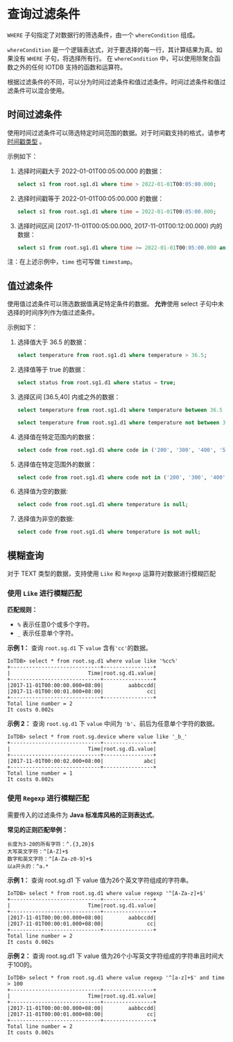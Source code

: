 <!--

    Licensed to the Apache Software Foundation (ASF) under one
    or more contributor license agreements.  See the NOTICE file
    distributed with this work for additional information
    regarding copyright ownership.  The ASF licenses this file
    to you under the Apache License, Version 2.0 (the
    "License"); you may not use this file except in compliance
    with the License.  You may obtain a copy of the License at
    
        http://www.apache.org/licenses/LICENSE-2.0
    
    Unless required by applicable law or agreed to in writing,
    software distributed under the License is distributed on an
    "AS IS" BASIS, WITHOUT WARRANTIES OR CONDITIONS OF ANY
    KIND, either express or implied.  See the License for the
    specific language governing permissions and limitations
    under the License.

-->

# 查询过滤条件

`WHERE` 子句指定了对数据行的筛选条件，由一个 `whereCondition` 组成。

`whereCondition` 是一个逻辑表达式，对于要选择的每一行，其计算结果为真。如果没有 `WHERE` 子句，将选择所有行。
在 `whereCondition` 中，可以使用除聚合函数之外的任何 IOTDB 支持的函数和运算符。

根据过滤条件的不同，可以分为时间过滤条件和值过滤条件。时间过滤条件和值过滤条件可以混合使用。

## 时间过滤条件

使用时间过滤条件可以筛选特定时间范围的数据。对于时间戳支持的格式，请参考 [时间戳类型](../Basic-Concept/Data-Type.md) 。

示例如下：

1. 选择时间戳大于 2022-01-01T00:05:00.000 的数据：

   ```sql
   select s1 from root.sg1.d1 where time > 2022-01-01T00:05:00.000;
   ```

2. 选择时间戳等于 2022-01-01T00:05:00.000 的数据：

   ```sql
   select s1 from root.sg1.d1 where time = 2022-01-01T00:05:00.000;
   ```

3. 选择时间区间 [2017-11-01T00:05:00.000, 2017-11-01T00:12:00.000) 内的数据：

   ```sql
   select s1 from root.sg1.d1 where time >= 2022-01-01T00:05:00.000 and time < 2017-11-01T00:12:00.000;
   ```

注：在上述示例中，`time` 也可写做 `timestamp`。

## 值过滤条件

使用值过滤条件可以筛选数据值满足特定条件的数据。
**允许**使用 select 子句中未选择的时间序列作为值过滤条件。

示例如下：

1. 选择值大于 36.5 的数据：

   ```sql
   select temperature from root.sg1.d1 where temperature > 36.5;
   ```

2. 选择值等于 true 的数据：

   ```sql
   select status from root.sg1.d1 where status = true;

3. 选择区间 [36.5,40] 内或之外的数据：

    ```sql
    select temperature from root.sg1.d1 where temperature between 36.5 and 40;
    ````
    ```sql
    select temperature from root.sg1.d1 where temperature not between 36.5 and 40;
    ````
   
4. 选择值在特定范围内的数据：

   ```sql
   select code from root.sg1.d1 where code in ('200', '300', '400', '500');
   ```

5. 选择值在特定范围外的数据：

   ```sql
   select code from root.sg1.d1 where code not in ('200', '300', '400', '500');
   ```

6. 选择值为空的数据:

    ```sql
    select code from root.sg1.d1 where temperature is null;
    ````

7. 选择值为非空的数据:

    ```sql
    select code from root.sg1.d1 where temperature is not null;
    ````

## 模糊查询

对于 TEXT 类型的数据，支持使用 `Like` 和 `Regexp` 运算符对数据进行模糊匹配

### 使用 `Like` 进行模糊匹配 

**匹配规则：**

- `%` 表示任意0个或多个字符。
- `_` 表示任意单个字符。

**示例 1：** 查询 `root.sg.d1` 下 `value` 含有`'cc'`的数据。

```
IoTDB> select * from root.sg.d1 where value like '%cc%'
+-----------------------------+----------------+
|                         Time|root.sg.d1.value|
+-----------------------------+----------------+
|2017-11-01T00:00:00.000+08:00|        aabbccdd| 
|2017-11-01T00:00:01.000+08:00|              cc|
+-----------------------------+----------------+
Total line number = 2
It costs 0.002s
```

**示例 2：** 查询 `root.sg.d1` 下 `value` 中间为 `'b'`、前后为任意单个字符的数据。

```
IoTDB> select * from root.sg.device where value like '_b_'
+-----------------------------+----------------+
|                         Time|root.sg.d1.value|
+-----------------------------+----------------+
|2017-11-01T00:00:02.000+08:00|             abc| 
+-----------------------------+----------------+
Total line number = 1
It costs 0.002s
```

### 使用 `Regexp` 进行模糊匹配 

需要传入的过滤条件为 **Java 标准库风格的正则表达式**。

**常见的正则匹配举例：**

```
长度为3-20的所有字符：^.{3,20}$
大写英文字符：^[A-Z]+$
数字和英文字符：^[A-Za-z0-9]+$
以a开头的：^a.*
```

**示例 1：** 查询 root.sg.d1 下 value 值为26个英文字符组成的字符串。

```shell
IoTDB> select * from root.sg.d1 where value regexp '^[A-Za-z]+$'
+-----------------------------+----------------+
|                         Time|root.sg.d1.value|
+-----------------------------+----------------+
|2017-11-01T00:00:00.000+08:00|        aabbccdd| 
|2017-11-01T00:00:01.000+08:00|              cc|
+-----------------------------+----------------+
Total line number = 2
It costs 0.002s
```

**示例 2：** 查询 root.sg.d1 下 value 值为26个小写英文字符组成的字符串且时间大于100的。

```shell
IoTDB> select * from root.sg.d1 where value regexp '^[a-z]+$' and time > 100
+-----------------------------+----------------+
|                         Time|root.sg.d1.value|
+-----------------------------+----------------+
|2017-11-01T00:00:00.000+08:00|        aabbccdd| 
|2017-11-01T00:00:01.000+08:00|              cc|
+-----------------------------+----------------+
Total line number = 2
It costs 0.002s
```
